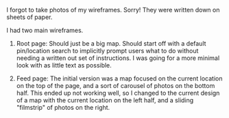 I forgot to take photos of my wireframes. Sorry! They were written down on sheets of paper.

I had two main wireframes.

1. Root page: Should just be a big map. Should start off with a default pin/location search to implicitly prompt users what to do without needing a written out set of instructions. I was going for a more minimal look with as little text as possible.

2. Feed page: The initial version was a map focused on the current location on the top of the page, and a sort of carousel of photos on the bottom half. This ended up not working well, so I changed to the current design of a map with the current location on the left half, and a sliding "filmstrip" of photos on the right.
